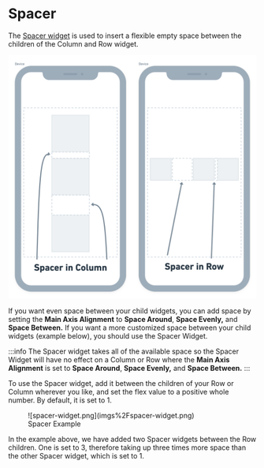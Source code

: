 # Spacer

The [Spacer widget](https://www.youtube.com/watch?v=7FJgd7QN1zI) is used to insert a flexible empty
space between the children of the Column and Row widget.

![img.png](imgs/spacer.png)

If you want even space between your child widgets, you can add space by setting the **Main Axis
Alignment** to **Space Around**, **Space Evenly,** and **Space Between.** If you want a more
customized space between your child widgets (example below), you should use the Spacer Widget.

:::info
The Spacer widget takes all of the available space so the Spacer Widget will have no effect on a
Column or Row where the **Main Axis Alignment** is set to **Space Around**, **Space Evenly,** and **Space Between.**
:::

To use the Spacer widget, add it between the children of your Row or Column wherever you like, and set the flex value to a positive whole number. By default, it is set to 1.

<figure>
    ![spacer-widget.png](imgs%2Fspacer-widget.png)
  <figcaption class="centered-caption">Spacer Example </figcaption>
</figure>

In the example above, we have added two Spacer widgets between the Row children. One is set to 3, therefore taking up three times more space than the other Spacer widget, which is set to 1.